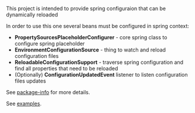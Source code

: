 This project is intended to provide spring configuraion that can be dynamically
reloaded

In order to use this one several beans must be configured in spring context:
* <b>PropertySourcesPlaceholderConfigurer</b> - core spring class to configure spring placeholder
* <b>EnvironmentConfigurationSource</b> - thing to watch and reload configuration files
* <b>ReloadableConfigurationSupport</b> - traverse spring configuration and find all properties 
that need to be reloaded
* (Optionally) <b>ConfigurationUpdatedEvent</b> listener to listen configuration files updates

See [package-info](https://github.com/mpashka/spring/blob/master/configuration/src/main/java/com/github/mpashka/spring/config/package-info.java) 
for more details.

See [examples](https://github.com/mpashka/spring/tree/master/examples).
